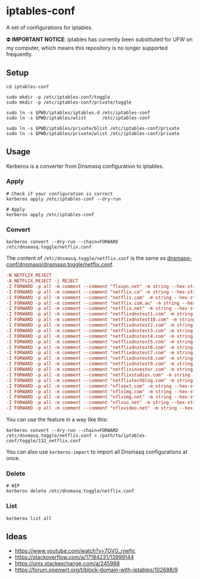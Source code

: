# iptables-conf
A set of configurations for iptables.

⛔️ **IMPORTANT NOTICE**: iptables has currently been substituted for UFW on my computer, which means this repository is no longer supported frequently.



## Setup
```shell
cd iptables-conf

sudo mkdir -p /etc/iptables-conf/toggle
sudo mkdir -p /etc/iptables-conf/private/toggle

sudo ln -s $PWD/iptables/iptables.d /etc/iptables-conf
sudo ln -s $PWD/iptables/wlist      /etc/iptables-conf

sudo ln -s $PWD/iptables/private/blist /etc/iptables-conf/private
sudo ln -s $PWD/iptables/private/wlist /etc/iptables-conf/private
```



## Usage
Kerberos is a converter from Dnsmasq configuration to iptables.

### Apply
```shell
# Check if your configuration is correct
kerberos apply /etc/iptables-conf --dry-run
```

```shell
# Apply
kerberos apply /etc/iptables-conf
```

### Convert
```shell
kerberos convert --dry-run --chain=FORWARD /etc/dnsmasq.toggle/netflix.conf
```

The content of `/etc/dnsmasq.toggle/netflix.conf` is the same as [dnsmasq-conf/dnsmasq/dnsmasq.toggle/netflix.conf](https://github.com/noraworld/dnsmasq-conf/blob/b8262f86d4076027915550760bb829d21ba69816/dnsmasq/dnsmasq.toggle/netflix.conf).

```conf
-N NETFLIX_REJECT
-A NETFLIX_REJECT -j REJECT
-I FORWARD -p all -m comment --comment "flxvpn.net" -m string --hex-string "flxvpn|03|net" --algo bm -j NETFLIX_REJECT
-I FORWARD -p all -m comment --comment "netflix.ca" -m string --hex-string "netflix|02|ca" --algo bm -j NETFLIX_REJECT
-I FORWARD -p all -m comment --comment "netflix.com" -m string --hex-string "netflix|03|com" --algo bm -j NETFLIX_REJECT
-I FORWARD -p all -m comment --comment "netflix.com.au" -m string --hex-string "netflix|03|com|02|au" --algo bm -j NETFLIX_REJECT
-I FORWARD -p all -m comment --comment "netflix.net" -m string --hex-string "netflix|03|net" --algo bm -j NETFLIX_REJECT
-I FORWARD -p all -m comment --comment "netflixdnstest1.com" -m string --hex-string "netflixdnstest1|03|com" --algo bm -j NETFLIX_REJECT
-I FORWARD -p all -m comment --comment "netflixdnstest10.com" -m string --hex-string "netflixdnstest10|03|com" --algo bm -j NETFLIX_REJECT
-I FORWARD -p all -m comment --comment "netflixdnstest2.com" -m string --hex-string "netflixdnstest2|03|com" --algo bm -j NETFLIX_REJECT
-I FORWARD -p all -m comment --comment "netflixdnstest3.com" -m string --hex-string "netflixdnstest3|03|com" --algo bm -j NETFLIX_REJECT
-I FORWARD -p all -m comment --comment "netflixdnstest4.com" -m string --hex-string "netflixdnstest4|03|com" --algo bm -j NETFLIX_REJECT
-I FORWARD -p all -m comment --comment "netflixdnstest5.com" -m string --hex-string "netflixdnstest5|03|com" --algo bm -j NETFLIX_REJECT
-I FORWARD -p all -m comment --comment "netflixdnstest6.com" -m string --hex-string "netflixdnstest6|03|com" --algo bm -j NETFLIX_REJECT
-I FORWARD -p all -m comment --comment "netflixdnstest7.com" -m string --hex-string "netflixdnstest7|03|com" --algo bm -j NETFLIX_REJECT
-I FORWARD -p all -m comment --comment "netflixdnstest8.com" -m string --hex-string "netflixdnstest8|03|com" --algo bm -j NETFLIX_REJECT
-I FORWARD -p all -m comment --comment "netflixdnstest9.com" -m string --hex-string "netflixdnstest9|03|com" --algo bm -j NETFLIX_REJECT
-I FORWARD -p all -m comment --comment "netflixinvestor.com" -m string --hex-string "netflixinvestor|03|com" --algo bm -j NETFLIX_REJECT
-I FORWARD -p all -m comment --comment "netflixstudios.com" -m string --hex-string "netflixstudios|03|com" --algo bm -j NETFLIX_REJECT
-I FORWARD -p all -m comment --comment "netflixtechblog.com" -m string --hex-string "netflixtechblog|03|com" --algo bm -j NETFLIX_REJECT
-I FORWARD -p all -m comment --comment "nflxext.com" -m string --hex-string "nflxext|03|com" --algo bm -j NETFLIX_REJECT
-I FORWARD -p all -m comment --comment "nflximg.com" -m string --hex-string "nflximg|03|com" --algo bm -j NETFLIX_REJECT
-I FORWARD -p all -m comment --comment "nflximg.net" -m string --hex-string "nflximg|03|net" --algo bm -j NETFLIX_REJECT
-I FORWARD -p all -m comment --comment "nflxso.net" -m string --hex-string "nflxso|03|net" --algo bm -j NETFLIX_REJECT
-I FORWARD -p all -m comment --comment "nflxvideo.net" -m string --hex-string "nflxvideo|03|net" --algo bm -j NETFLIX_REJECT
```

You can use the feature in a way like this:

```shell
kerberos convert --dry-run --chain=FORWARD /etc/dnsmasq.toggle/netflix.conf > /path/to/iptables-conf/toggle/132_netflix.conf
```

You can also use `kerberos-import` to import all Dnsmasq configurations at once.

### Delete
```shell
# WIP
kerberos delete /etc/dnsmasq.toggle/netflix.conf
```

### List
```shell
kerberos list all
```



## Ideas
* https://www.youtube.com/watch?v=7GVG_rnefjc
* https://stackoverflow.com/a/17184231/13999144
* https://unix.stackexchange.com/a/245988
* https://forum.openwrt.org/t/block-domain-with-iptables/102688/9
